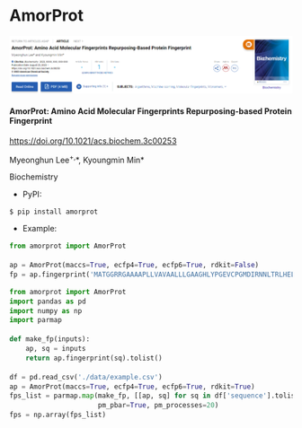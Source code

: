 # AmorProt

<img src="https://github.com/mhlee216/AmorProt/blob/main/main.png">

#### AmorProt: Amino Acid Molecular Fingerprints Repurposing-based Protein Fingerprint

<a href="https://doi.org/10.1021/acs.biochem.3c00253">https://doi.org/10.1021/acs.biochem.3c00253</a>

Myeonghun Lee<sup>+,</sup>\*, Kyoungmin Min\*

Biochemistry

* PyPI:

```console
$ pip install amorprot
```

* Example:

```python
from amorprot import AmorProt

ap = AmorProt(maccs=True, ecfp4=True, ecfp6=True, rdkit=False)
fp = ap.fingerprint('MATGGRRGAAAAPLLVAVAALLLGAAGHLYPGEVCPGMDIRNNLTRLHELENCSVIEGHL')
```


```python
from amorprot import AmorProt
import pandas as pd
import numpy as np
import parmap

def make_fp(inputs):
    ap, sq = inputs
    return ap.fingerprint(sq).tolist()

df = pd.read_csv('./data/example.csv')
ap = AmorProt(maccs=True, ecfp4=True, ecfp6=True, rdkit=True)
fps_list = parmap.map(make_fp, [[ap, sq] for sq in df['sequence'].tolist()], 
                      pm_pbar=True, pm_processes=20)
fps = np.array(fps_list)
```
